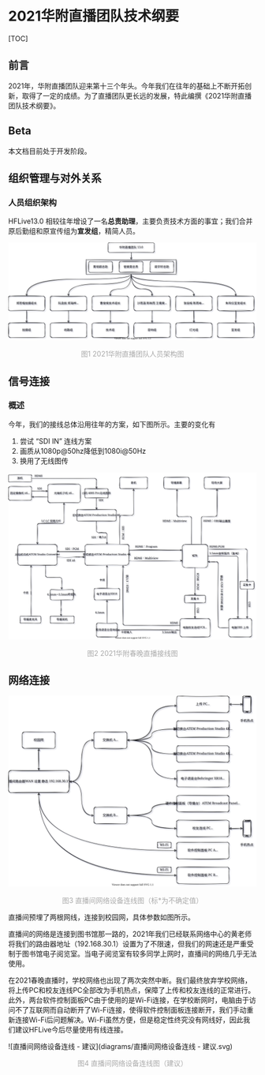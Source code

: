 # **2021华附直播团队技术纲要**

[TOC]

## **前言**

2021年，华附直播团队迎来第十三个年头。今年我们在往年的基础上不断开拓创新，取得了一定的成绩。为了直播团队更长远的发展，特此编撰《2021华附直播团队技术纲要》。

## **Beta**

本文档目前处于开发阶段。

## **组织管理与对外关系**

### 人员组织架构

HFLive13.0 相较往年增设了一名**总责助理**，主要负责技术方面的事宜；我们合并原后勤组和原宣传组为**宣发组**，精简人员。

![人员组织架构](./diagrams/人员组织架构.svg)

<center style="color: #aaaaaa"> 图1 2021华附直播团队人员架构图</center>

## **信号连接**

### 概述

今年，我们的接线总体沿用往年的方案，如下图所示。主要的变化有

1. 尝试 “SDI IN” 连线方案
2. 画质从1080p@50hz降低到1080i@50Hz
3. 换用了无线图传

![图1 2021春晚实际接线图](./diagrams/2021春晚实际接线图.svg)

<center style="color: #aaaaaa"> 图2 2021华附春晚直播接线图</center>

## 网络连接

![直播间网络设备连线](diagrams/直播间网络设备连线.svg)

<center style="color: #aaaaaa">图3 直播间网络设备连线图（标*为不确定值）</center>

直播间预埋了两根网线，连接到校园网，具体参数如图所示。

直播间的网络是连接到图书馆那一路的，2021年我们已经联系网络中心的黄老师将我们的路由器地址（192.168.30.1）设置为了不限速，但我们的网速还是严重受制于图书馆电子阅览室。当电子阅览室有较多同学上网时，直播间的网络几乎无法使用。

在2021春晚直播时，学校网络也出现了两次突然中断。我们最终放弃学校网络，将上传PC和校友连线PC全部改为手机热点，保障了上传和校友连线的正常进行。此外，两台软件控制面板PC由于使用的是Wi-Fi连接，在学校断网时，电脑由于访问不了互联网而自动断开了Wi-Fi连接，使得软件控制面板连接断开，我们手动重新连接Wi-Fi后问题解决。Wi-Fi虽然方便，但是稳定性终究没有网线好，因此我们建议HFLive今后尽量使用有线连接。

![直播间网络设备连线 - 建议](diagrams/直播间网络设备连线 - 建议.svg)

<center style="color:#aaaaaa">图4 直播间网络设备连线图（建议）</center>

